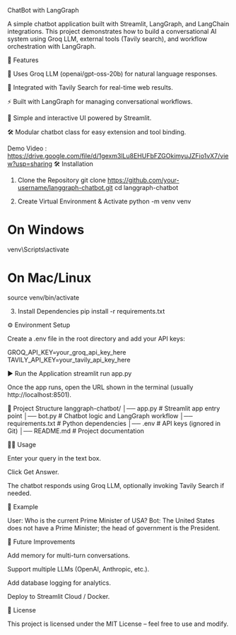 ChatBot with LangGraph

A simple chatbot application built with Streamlit, LangGraph, and LangChain integrations. This project demonstrates how to build a conversational AI system using Groq LLM, external tools (Tavily search), and workflow orchestration with LangGraph.

🚀 Features

🧠 Uses Groq LLM (openai/gpt-oss-20b) for natural language responses.

🔎 Integrated with Tavily Search for real-time web results.

⚡ Built with LangGraph for managing conversational workflows.

🎨 Simple and interactive UI powered by Streamlit.

🛠️ Modular chatbot class for easy extension and tool binding.

Demo Video : https://drive.google.com/file/d/1gexm3lLu8EHUFbFZGOkimyuJZFio1vX7/view?usp=sharing
🛠️ Installation
1. Clone the Repository
git clone https://github.com/your-username/langgraph-chatbot.git
cd langgraph-chatbot

2. Create Virtual Environment & Activate
python -m venv venv
# On Windows
venv\Scripts\activate
# On Mac/Linux
source venv/bin/activate

3. Install Dependencies
pip install -r requirements.txt

⚙️ Environment Setup

Create a .env file in the root directory and add your API keys:

GROQ_API_KEY=your_groq_api_key_here
TAVILY_API_KEY=your_tavily_api_key_here

▶️ Run the Application
streamlit run app.py


Once the app runs, open the URL shown in the terminal (usually http://localhost:8501).

📂 Project Structure
langgraph-chatbot/
│── app.py              # Streamlit app entry point
│── bot.py              # Chatbot logic and LangGraph workflow
│── requirements.txt    # Python dependencies
│── .env                # API keys (ignored in Git)
│── README.md           # Project documentation

🧑‍💻 Usage

Enter your query in the text box.

Click Get Answer.

The chatbot responds using Groq LLM, optionally invoking Tavily Search if needed.

📌 Example

User: Who is the current Prime Minister of USA?
Bot: The United States does not have a Prime Minister; the head of government is the President.

🔮 Future Improvements

Add memory for multi-turn conversations.

Support multiple LLMs (OpenAI, Anthropic, etc.).

Add database logging for analytics.

Deploy to Streamlit Cloud / Docker.

📜 License

This project is licensed under the MIT License – feel free to use and modify.